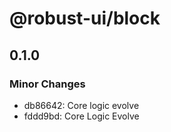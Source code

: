 # @robust-ui/block

## 0.1.0

### Minor Changes

- db86642: Core logic evolve
- fddd9bd: Core Logic Evolve
